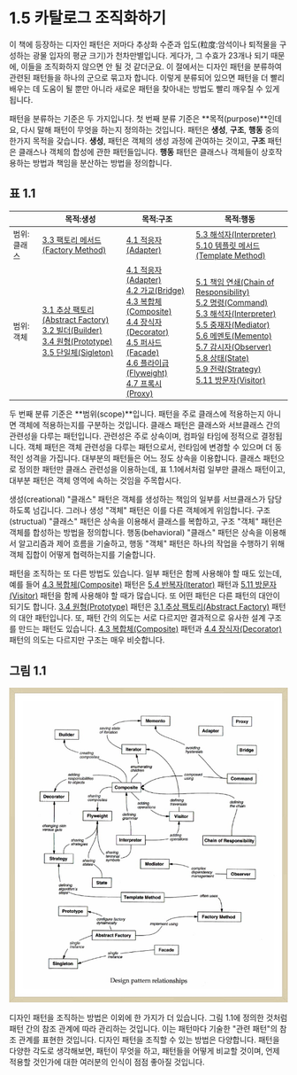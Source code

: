 # 1.5 카탈로그 조직화하기
이 책에 등장하는 디자인 패턴은 저마다 추상화 수준과 입도(粒度:암석이나 퇴적물을 구성하는 광물 입자의 평균 크기)가 천차만별입니다. 게다가, 그 수효가 23개나 되기 때문에, 이들을 조직화하지 않으면 안 될 것 같더군요. 이 절에서는 디자인 패턴을 분류하여 관련된 패턴들을 하나의 군으로 묶고자 합니다. 이렇게 분류되어 있으면 패턴을 더 빨리 배우는 데 도움이 될 뿐만 아니라 새로운 패턴을 찾아내는 방법도 빨리 깨우칠 수 있게 됩니다.

패턴을 분류하는 기준은 두 가지입니다. 첫 번째 분류 기준은 **목적(purpose)**인데요, 다시 말해 패턴이 무엇을 하는지 정의하는 것입니다. 패턴은 **생성**, **구조**, **행동** 중의 한가지 목적을 갖습니다. **생성**, 패턴은 객체의 생성 과정에 관여하는 것이고, **구조** 패턴은 클래스나 객체의 합성에 관한 패턴들입니다. **행동** 패턴은 클래스나 객체들이 상호작용하는 방법과 책임을 분산하는 방법을 정의합니다.

## 표 1.1
||목적:생성|목적:구조|목적:행동|
|---|---|---|---|
|범위:클래스|[3.3 팩토리 메서드(Factory Method)](https://github.com/wonder13662/my-books/blob/writing/GOF-design-patterns/Chapter03/3-3.md)|[4.1 적응자(Adapter)](https://github.com/wonder13662/my-books/blob/writing/GOF-design-patterns/Chapter04/4-1.md)|[5.3 해석자(Interpreter)](https://github.com/wonder13662/my-books/blob/writing/GOF-design-patterns/Chapter05/5-3.md)<br>[5.10 템플릿 메서드(Template Method)](https://github.com/wonder13662/my-books/blob/writing/GOF-design-patterns/Chapter05/5-10.md)|
|범위:객체|[3.1 추상 팩토리(Abstract Factory)](https://github.com/wonder13662/my-books/blob/writing/GOF-design-patterns/Chapter03/3-1.md)<br>[3.2 빌더(Builder)](https://github.com/wonder13662/my-books/blob/writing/GOF-design-patterns/Chapter03/3-2.md)<br>[3.4 원형(Prototype)](https://github.com/wonder13662/my-books/blob/writing/GOF-design-patterns/Chapter03/3-4.md)<br>[3.5 단일체(Sigleton)](https://github.com/wonder13662/my-books/blob/writing/GOF-design-patterns/Chapter03/3-5.md)|[4.1 적응자(Adapter)](https://github.com/wonder13662/my-books/blob/writing/GOF-design-patterns/Chapter04/4-1.md)<br>[4.2 가교(Bridge)](https://github.com/wonder13662/my-books/blob/writing/GOF-design-patterns/Chapter04/4-2.md)<br>[4.3 복합체(Composite)](https://github.com/wonder13662/my-books/blob/writing/GOF-design-patterns/Chapter04/4-3.md)<br>[4.4 장식자(Decorator)](https://github.com/wonder13662/my-books/blob/writing/GOF-design-patterns/Chapter04/4-4.md)<br>[4.5 퍼사드(Facade)](https://github.com/wonder13662/my-books/blob/writing/GOF-design-patterns/Chapter04/4-5.md)<br>[4.6 플라이급(Flyweight)](https://github.com/wonder13662/my-books/blob/writing/GOF-design-patterns/Chapter04/4-6.md)<br>[4.7 프록시(Proxy)](https://github.com/wonder13662/my-books/blob/writing/GOF-design-patterns/Chapter04/4-7.md)|[5.1 책임 연쇄(Chain of Responsibility)](https://github.com/wonder13662/my-books/blob/writing/GOF-design-patterns/Chapter05/5-1.md)<br>[5.2 명령(Command)](https://github.com/wonder13662/my-books/blob/writing/GOF-design-patterns/Chapter05/5-2.md)<br>[5.3 해석자(Interpreter)](https://github.com/wonder13662/my-books/blob/writing/GOF-design-patterns/Chapter05/5-3.md)<br>[5.5 중재자(Mediator)](https://github.com/wonder13662/my-books/blob/writing/GOF-design-patterns/Chapter05/5-5.md)<br>[5.6 메멘토(Memento)](https://github.com/wonder13662/my-books/blob/writing/GOF-design-patterns/Chapter05/5-6.md)<br>[5.7 감시자(Observer)](https://github.com/wonder13662/my-books/blob/writing/GOF-design-patterns/Chapter05/5-7.md)<br>[5.8 상태(State)](https://github.com/wonder13662/my-books/blob/writing/GOF-design-patterns/Chapter05/5-8.md)<br>[5.9 전략(Strategy)](https://github.com/wonder13662/my-books/blob/writing/GOF-design-patterns/Chapter05/5-9.md)<br>[5.11 방문자(Visitor)](https://github.com/wonder13662/my-books/blob/writing/GOF-design-patterns/Chapter05/5-11.md)|

두 번째 분류 기준은 **범위(scope)**입니다. 패턴을 주로 클래스에 적용하는지 아니면 객체에 적용하는지를 구분하는 것입니다. 클래스 패턴은 클래스와 서브클래스 간의 관련성을 다루는 패턴입니다. 관련성은 주로 상속이며, 컴파일 타임에 정적으로 결정됩니다. 객체 패턴은 객체 관련성을 다루는 패턴으로서, 런타임에 변경할 수 있으며 더 동적인 성격을 가집니다. 대부분의 패턴들은 어느 정도 상속을 이용합니다. 클래스 패턴으로 정의한 패턴만 클래스 관련성을 이용하는데, 표 1.1에서처럼 일부만 클래스 패턴이고, 대부분 패턴은 객체 영역에 속하는 것임을 주목합시다.

생성(creational) "클래스" 패턴은 객체를 생성하는 책임의 일부를 서브클래스가 담당하도록 넘깁니다. 그러나 생성 "객체" 패턴은 이를 다른 객체에게 위임합니다. 구조(structual) "클래스" 패턴은 상속을 이용해서 클래스를 복합하고, 구조 "객체" 패턴은 객체를 합성하는 방법을 정의합니다. 행동(behavioral) "클래스" 패턴은 상속을 이용해서 알고리즘과 제어 흐름을 기술하고, 행동 "객체" 패턴은 하나의 작업을 수행하기 위해 객체 집합이 어떻게 협력하는지를 기술합니다.

패턴을 조직하는 또 다른 방법도 있습니다. 일부 패턴은 함께 사용해야 할 때도 있는데, 예를 들어 [4.3 복합체(Composite)](https://github.com/wonder13662/my-books/blob/writing/GOF-design-patterns/Chapter04/4-3.md) 패턴은 [5.4 반복자(Iterator)](https://github.com/wonder13662/my-books/blob/writing/GOF-design-patterns/Chapter05/5-4.md) 패턴과 [5.11 방문자(Visitor)](https://github.com/wonder13662/my-books/blob/writing/GOF-design-patterns/Chapter05/5-11.md) 패턴을 함께 사용해야 할 때가 많습니다. 또 어떤 패턴은 다른 패턴의 대안이 되기도 합니다. [3.4 원형(Prototype)](https://github.com/wonder13662/my-books/blob/writing/GOF-design-patterns/Chapter03/3-4.md) 패턴은 [3.1 추상 팩토리(Abstract Factory)](https://github.com/wonder13662/my-books/blob/writing/GOF-design-patterns/Chapter03/3-1.md) 패턴의 대안 패턴입니다. 또, 패턴 간의 의도는 서로 다르지만 결과적으로 유사한 설계 구조를 만드는 패턴도 있습니다. [4.3 복합체(Composite)](https://github.com/wonder13662/my-books/blob/writing/GOF-design-patterns/Chapter04/4-3.md) 패턴과 [4.4 장식자(Decorator)](https://github.com/wonder13662/my-books/blob/writing/GOF-design-patterns/Chapter04/4-4.md) 패턴의 의도는 다르지만 구조는 매우 비슷합니다.

## 그림 1.1
![그림 1.1 디자인 패턴 관계도](1-5_design_pattern_relation.jpeg)

디자인 패턴을 조직하는 방법은 이외에 한 가지가 더 있습니다. 그림 1.1에 정의한 것처럼 패턴 간의 참조 관계에 따라 관리하는 것입니다. 이는 패턴마다 기술한 "관련 패턴"의 참조 관계를 표현한 것입니다. 디자인 패턴을 조직할 수 있는 방법은 다양합니다. 패턴을 다양한 각도로 생각해보면, 패턴이 무엇을 하고, 패턴들을 어떻게 비교할 것이며, 언제 적용할 것인가에 대한 여러분의 인식이 점점 좋아질 것입니다.

